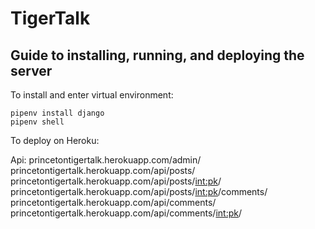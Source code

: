 # TigerTalk

## Guide to installing, running, and deploying the server

To install and enter virtual environment:

	pipenv install django
	pipenv shell

To deploy on Heroku:

Api:
	princetontigertalk.herokuapp.com/admin/
	princetontigertalk.herokuapp.com/api/posts/
    princetontigertalk.herokuapp.com/api/posts/<int:pk>/
    princetontigertalk.herokuapp.com/api/posts/<int:pk>/comments/
    princetontigertalk.herokuapp.com/api/comments/
    princetontigertalk.herokuapp.com/api/comments/<int:pk>/
